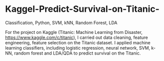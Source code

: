 # Kaggel-Predict-Survival-on-Titanic-
Classification, Python, SVM, kNN, Random Forest, LDA

For the project on Kaggle (Titanic: Machine Learning from Disaster, https://www.kaggle.com/c/titanic), I carried out data cleaning, feature engineering, feature selection on the Titanic dataset. I applied machine learning classifiers, including logistic regression, neural network, SVM, k-NN, random forest and LDA/QDA to predict survival on the Titanic.
